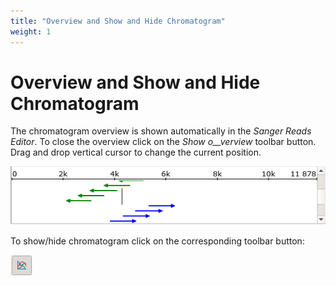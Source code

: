 ```yaml
---
title: "Overview and Show and Hide Chromatogram"
weight: 1
---
```



# Overview and Show and Hide Chromatogram

The chromatogram overview is shown automatically in the _Sanger Reads Editor_. To close the overview click on the _Show o__verview_ toolbar button. Drag and drop vertical cursor to change the current position.


![](/images/65929769/65929770.png)

To show/hide chromatogram click on the corresponding toolbar button:


![](/images/65929769/65929771.png)
